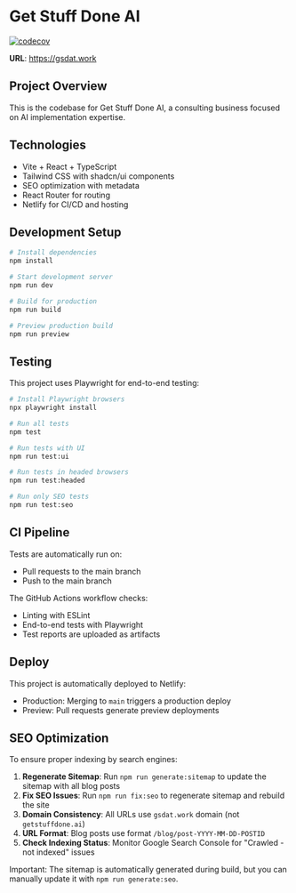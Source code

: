 # Get Stuff Done AI

[![codecov](https://codecov.io/gh/culstrup/get-stuff-done-ai/graph/badge.svg?token=YOUR_TOKEN)](https://codecov.io/gh/culstrup/get-stuff-done-ai)

**URL**: https://gsdat.work

## Project Overview

This is the codebase for Get Stuff Done AI, a consulting business focused on AI implementation expertise.

## Technologies

- Vite + React + TypeScript
- Tailwind CSS with shadcn/ui components
- SEO optimization with metadata
- React Router for routing
- Netlify for CI/CD and hosting

## Development Setup

```bash
# Install dependencies
npm install

# Start development server
npm run dev

# Build for production
npm run build

# Preview production build
npm run preview
```

## Testing

This project uses Playwright for end-to-end testing:

```bash
# Install Playwright browsers
npx playwright install

# Run all tests
npm test

# Run tests with UI
npm run test:ui

# Run tests in headed browsers
npm run test:headed

# Run only SEO tests
npm run test:seo
```

## CI Pipeline

Tests are automatically run on:
- Pull requests to the main branch
- Push to the main branch

The GitHub Actions workflow checks:
- Linting with ESLint
- End-to-end tests with Playwright
- Test reports are uploaded as artifacts

## Deploy

This project is automatically deployed to Netlify:
- Production: Merging to `main` triggers a production deploy
- Preview: Pull requests generate preview deployments

## SEO Optimization

To ensure proper indexing by search engines:

1. **Regenerate Sitemap**: Run `npm run generate:sitemap` to update the sitemap with all blog posts
2. **Fix SEO Issues**: Run `npm run fix:seo` to regenerate sitemap and rebuild the site
3. **Domain Consistency**: All URLs use `gsdat.work` domain (not `getstuffdone.ai`)
4. **URL Format**: Blog posts use format `/blog/post-YYYY-MM-DD-POSTID`
5. **Check Indexing Status**: Monitor Google Search Console for "Crawled - not indexed" issues

Important: The sitemap is automatically generated during build, but you can manually update it with `npm run generate:seo`.
